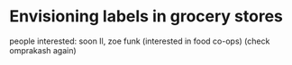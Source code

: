 # Envisioning labels in grocery stores

people interested: soon Il, zoe funk (interested in food co-ops)
(check omprakash again)
